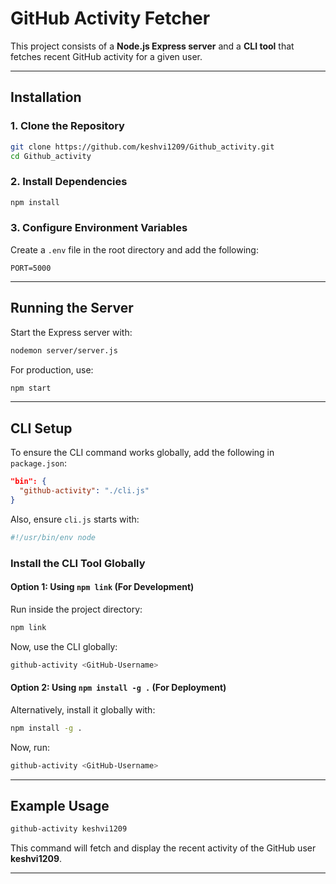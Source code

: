 
# GitHub Activity Fetcher  

This project consists of a **Node.js Express server** and a **CLI tool** that fetches recent GitHub activity for a given user.  

---

## Installation  

### 1. Clone the Repository  
```sh
git clone https://github.com/keshvi1209/Github_activity.git
cd Github_activity
```

### 2. Install Dependencies  
```sh
npm install
```

### 3. Configure Environment Variables  
Create a `.env` file in the root directory and add the following:  
```
PORT=5000
```

---

## Running the Server  

Start the Express server with:  
```sh
nodemon server/server.js
```
For production, use:  
```sh
npm start
```

---

## CLI Setup  

To ensure the CLI command works globally, add the following in `package.json`:  

```json
"bin": {
  "github-activity": "./cli.js"
}
```

Also, ensure `cli.js` starts with:  
```javascript
#!/usr/bin/env node
```

### Install the CLI Tool Globally  

#### **Option 1: Using `npm link` (For Development)**  
Run inside the project directory:  
```sh
npm link
```
Now, use the CLI globally:  
```sh
github-activity <GitHub-Username>
```

#### **Option 2: Using `npm install -g .` (For Deployment)**  
Alternatively, install it globally with:  
```sh
npm install -g .
```
Now, run:  
```sh
github-activity <GitHub-Username>
```

---

## Example Usage  

```sh
github-activity keshvi1209
```
This command will fetch and display the recent activity of the GitHub user **keshvi1209**.

---

